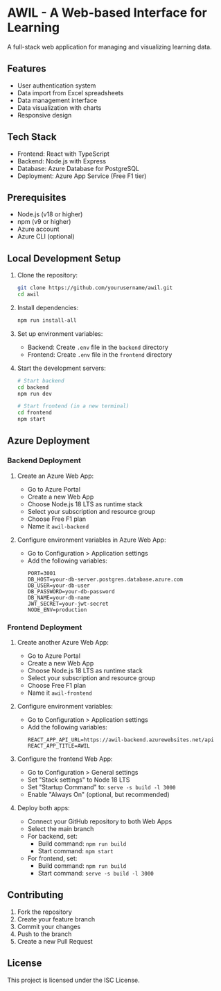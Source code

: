 # AWIL - A Web-based Interface for Learning

A full-stack web application for managing and visualizing learning data.

## Features

- User authentication system
- Data import from Excel spreadsheets
- Data management interface
- Data visualization with charts
- Responsive design

## Tech Stack

- Frontend: React with TypeScript
- Backend: Node.js with Express
- Database: Azure Database for PostgreSQL
- Deployment: Azure App Service (Free F1 tier)

## Prerequisites

- Node.js (v18 or higher)
- npm (v9 or higher)
- Azure account
- Azure CLI (optional)

## Local Development Setup

1. Clone the repository:
   ```bash
   git clone https://github.com/yourusername/awil.git
   cd awil
   ```

2. Install dependencies:
   ```bash
   npm run install-all
   ```

3. Set up environment variables:
   - Backend: Create `.env` file in the `backend` directory
   - Frontend: Create `.env` file in the `frontend` directory

4. Start the development servers:
   ```bash
   # Start backend
   cd backend
   npm run dev

   # Start frontend (in a new terminal)
   cd frontend
   npm start
   ```

## Azure Deployment

### Backend Deployment

1. Create an Azure Web App:
   - Go to Azure Portal
   - Create a new Web App
   - Choose Node.js 18 LTS as runtime stack
   - Select your subscription and resource group
   - Choose Free F1 plan
   - Name it `awil-backend`

2. Configure environment variables in Azure Web App:
   - Go to Configuration > Application settings
   - Add the following variables:
     ```
     PORT=3001
     DB_HOST=your-db-server.postgres.database.azure.com
     DB_USER=your-db-user
     DB_PASSWORD=your-db-password
     DB_NAME=your-db-name
     JWT_SECRET=your-jwt-secret
     NODE_ENV=production
     ```

### Frontend Deployment

1. Create another Azure Web App:
   - Go to Azure Portal
   - Create a new Web App
   - Choose Node.js 18 LTS as runtime stack
   - Select your subscription and resource group
   - Choose Free F1 plan
   - Name it `awil-frontend`

2. Configure environment variables:
   - Go to Configuration > Application settings
   - Add the following variables:
     ```
     REACT_APP_API_URL=https://awil-backend.azurewebsites.net/api
     REACT_APP_TITLE=AWIL
     ```

3. Configure the frontend Web App:
   - Go to Configuration > General settings
   - Set "Stack settings" to Node 18 LTS
   - Set "Startup Command" to: `serve -s build -l 3000`
   - Enable "Always On" (optional, but recommended)

4. Deploy both apps:
   - Connect your GitHub repository to both Web Apps
   - Select the main branch
   - For backend, set:
     - Build command: `npm run build`
     - Start command: `npm start`
   - For frontend, set:
     - Build command: `npm run build`
     - Start command: `serve -s build -l 3000`

## Contributing

1. Fork the repository
2. Create your feature branch
3. Commit your changes
4. Push to the branch
5. Create a new Pull Request

## License

This project is licensed under the ISC License.
